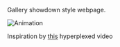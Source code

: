 Gallery showdown style webpage.

![Animation](https://user-images.githubusercontent.com/20894332/221384510-e196a811-4dd7-47cc-b799-c638bbee607f.gif)

Inspiration by [this](https://www.youtube.com/watch?v=Jt3A2lNN2aE) hyperplexed video 
